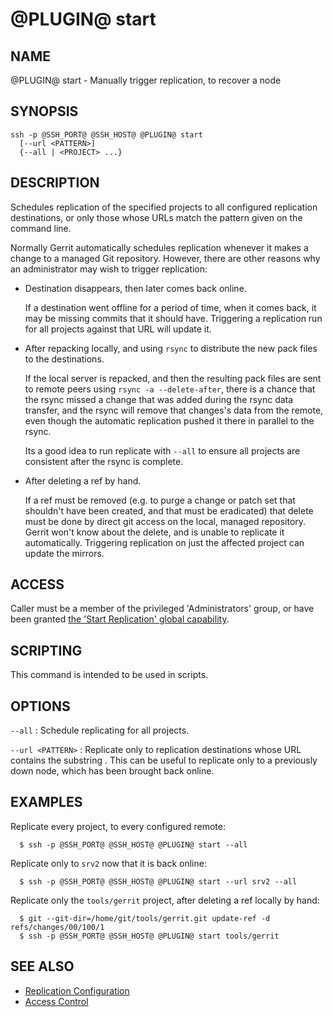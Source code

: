 @PLUGIN@ start
==============

NAME
----
@PLUGIN@ start - Manually trigger replication, to recover a node

SYNOPSIS
--------
```
ssh -p @SSH_PORT@ @SSH_HOST@ @PLUGIN@ start
  [--url <PATTERN>]
  {--all | <PROJECT> ...}
```

DESCRIPTION
-----------
Schedules replication of the specified projects to all configured
replication destinations, or only those whose URLs match the pattern
given on the command line.

Normally Gerrit automatically schedules replication whenever it
makes a change to a managed Git repository.  However, there are
other reasons why an administrator may wish to trigger replication:

* Destination disappears, then later comes back online.

	If a destination went offline for a period of time, when it
	comes back, it may be missing commits that it should have.
	Triggering a replication run for all projects against that URL
	will update it.

* After repacking locally, and using `rsync` to distribute the new
  pack files to the destinations.

	If the local server is repacked, and then the resulting pack
	files are sent to remote peers using `rsync -a
	--delete-after`, there is a chance that the rsync missed a
	change that was added during the rsync data transfer, and the
	rsync will remove that changes's data from the remote, even
	though the automatic replication pushed it there in parallel
	to the rsync.

	Its a good idea to run replicate with `--all` to ensure all
	projects are consistent after the rsync is complete.

* After deleting a ref by hand.

	If a ref must be removed (e.g. to purge a change or patch set
	that shouldn't have been created, and that must be eradicated)
	that delete must be done by direct git access on the local,
	managed repository.  Gerrit won't know about the delete, and
	is unable to replicate it automatically.  Triggering
	replication on just the affected project can update the
	mirrors.

ACCESS
------
Caller must be a member of the privileged 'Administrators' group,
or have been granted [the 'Start Replication' global capability][1].

[1]: ../../../Documentation/access-control.html#capability_startReplication

SCRIPTING
---------
This command is intended to be used in scripts.

OPTIONS
-------

`--all`
:	Schedule replicating for all projects.

`--url <PATTERN>`
:	Replicate only to replication destinations whose URL contains
	the substring <PATTERN>.  This can be useful to replicate
	only to a previously down node, which has been brought back
	online.

EXAMPLES
--------
Replicate every project, to every configured remote:

```
  $ ssh -p @SSH_PORT@ @SSH_HOST@ @PLUGIN@ start --all
```

Replicate only to `srv2` now that it is back online:

```
  $ ssh -p @SSH_PORT@ @SSH_HOST@ @PLUGIN@ start --url srv2 --all
```

Replicate only the `tools/gerrit` project, after deleting a ref
locally by hand:

```
  $ git --git-dir=/home/git/tools/gerrit.git update-ref -d refs/changes/00/100/1
  $ ssh -p @SSH_PORT@ @SSH_HOST@ @PLUGIN@ start tools/gerrit
```

SEE ALSO
--------

* [Replication Configuration](config.html)
* [Access Control](../../../Documentation/access-control.html)
